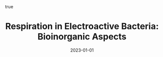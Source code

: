 ---
id: behanRespirationElectroactiveBacteria2023
title: 'Respiration in Electroactive Bacteria: Bioinorganic Aspects'
date: '2023-01-01'
authors:
- Behan, James A. and Louro, Ricardo O. and Barrière, Frédéric
doi: 10.1002/9781119951438.eibc2792
publication: 'In: *Encyclopedia of Inorganic and Bioinorganic Chemistry*'
publication_types:
- '0'
selected: false
tags: []
projects: []
math: true
url: https://doi.org/10.1002/9781119951438.eibc2792
external: true

---